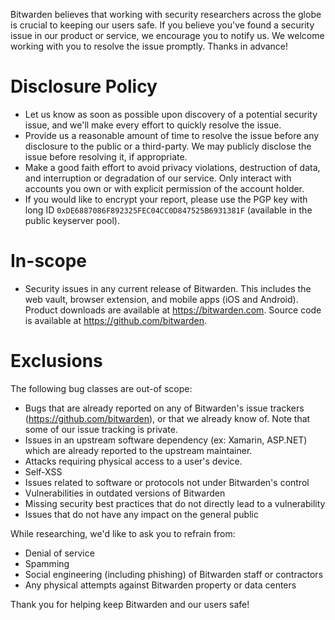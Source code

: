 Bitwarden believes that working with security researchers across the globe is crucial to keeping our
users safe. If you believe you've found a security issue in our product or service, we encourage you to
notify us. We welcome working with you to resolve the issue promptly. Thanks in advance!

# Disclosure Policy

-   Let us know as soon as possible upon discovery of a potential security issue, and we'll make every
    effort to quickly resolve the issue.
-   Provide us a reasonable amount of time to resolve the issue before any disclosure to the public or a
    third-party. We may publicly disclose the issue before resolving it, if appropriate.
-   Make a good faith effort to avoid privacy violations, destruction of data, and interruption or
    degradation of our service. Only interact with accounts you own or with explicit permission of the
    account holder.
-   If you would like to encrypt your report, please use the PGP key with long ID
    `0xDE6887086F892325FEC04CC0D847525B6931381F` (available in the public keyserver pool).

# In-scope

-   Security issues in any current release of Bitwarden. This includes the web vault, browser extension,
    and mobile apps (iOS and Android). Product downloads are available at https://bitwarden.com. Source
    code is available at https://github.com/bitwarden.

# Exclusions

The following bug classes are out-of scope:

-   Bugs that are already reported on any of Bitwarden's issue trackers (https://github.com/bitwarden),
    or that we already know of. Note that some of our issue tracking is private.
-   Issues in an upstream software dependency (ex: Xamarin, ASP.NET) which are already reported to the
    upstream maintainer.
-   Attacks requiring physical access to a user's device.
-   Self-XSS
-   Issues related to software or protocols not under Bitwarden's control
-   Vulnerabilities in outdated versions of Bitwarden
-   Missing security best practices that do not directly lead to a vulnerability
-   Issues that do not have any impact on the general public

While researching, we'd like to ask you to refrain from:

-   Denial of service
-   Spamming
-   Social engineering (including phishing) of Bitwarden staff or contractors
-   Any physical attempts against Bitwarden property or data centers

Thank you for helping keep Bitwarden and our users safe!
